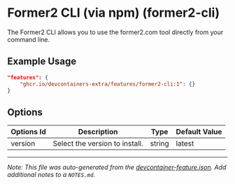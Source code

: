 
# Former2 CLI (via npm) (former2-cli)

The Former2 CLI allows you to use the former2.com tool directly from your command line.

## Example Usage

```json
"features": {
    "ghcr.io/devcontainers-extra/features/former2-cli:1": {}
}
```

## Options

| Options Id | Description | Type | Default Value |
|-----|-----|-----|-----|
| version | Select the version to install. | string | latest |



---

_Note: This file was auto-generated from the [devcontainer-feature.json](devcontainer-feature.json).  Add additional notes to a `NOTES.md`._

